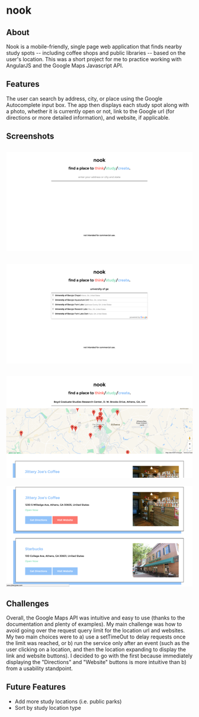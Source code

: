 # nook

## About
Nook is a mobile-friendly, single page web application that finds nearby study spots -- including coffee shops and public libraries -- based on the user's location. This was a short project for me to practice working with AngularJS and the Google Maps Javascript API.

## Features
The user can search by address, city, or place using the Google Autocomplete input box. The app then displays each study spot along with a photo, whether it is currently open or not, link to the Google url (for directions or more detailed information), and website, if applicable.

## Screenshots
![Home page](img/homepage.png)
---
![Autocomplete](img/autocomplete.png)
---
![Map](img/map.png)
---
![Results](img/results.png)

## Challenges
Overall, the Google Maps API was intuitive and easy to use (thanks to the documentation and plenty of examples). My main challenge was how to avoid going over the request query limit for the location url and websites. My two main choices were to a) use a setTimeOut to delay requests once the limit was reached, or b) run the service only after an event (such as the user clicking on a location, and then the location expanding to display the link and website buttons). I decided to go with the first because immediately displaying the "Directions" and "Website" buttons is more intuitive than b) from a usability standpoint.

## Future Features
* Add more study locations (i.e. public parks)
* Sort by study location type
